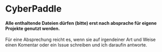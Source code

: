 # CyberPaddle
#### Alle enthaltende Dateien dürfen (bitte) erst nach absprache für eigene Projekte genutzt werden. 
Für eine Absprechung reicht es, wenn sie auf irgendeiner Art und Weise einen Komentar oder ein Issue schreiben und ich daraufin antworte.
